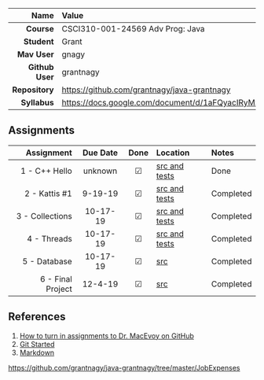 
| Name | Value |
|---:|:---|
| **Course** | CSCI310-001-24569 Adv Prog: Java | Fall 2019 |
| **Student** | Grant |
| **Mav User**            | gnagy |
| **Github User**         | grantnagy |
| **Repository**          | https://github.com/grantnagy/java-grantnagy |
| **Syllabus**            | https://docs.google.com/document/d/1aFQyacIRyMSn8QLzlA014gjLq1sfTqJQzyBdr_S7Op0/edit |

## Assignments

| Assignment | Due Date | Done | Location | Notes |
|-----------:|:--------:|:----:|:---------|:------|
| 1 - C++ Hello  | unknown |  ☑   | [src and tests](https://github.com/grantnagy/java-grantnagy/tree/master/hi) | Done |
| 2 - Kattis #1  | 9-19-19 |  ☑   | [src and tests](https://github.com/grantnagy/java-grantnagy/tree/master/JobExpenses) | Completed |
| 3 - Collections  | 10-17-19 |  ☑   | [src and tests](https://github.com/grantnagy/java-grantnagy/tree/master/Collections) | Completed |
| 4 - Threads  | 10-17-19 |  ☑   | [src and tests](https://github.com/grantnagy/java-grantnagy/tree/master/threads) | Completed |
| 5 - Database  | 10-17-19 |  ☑   | [src](https://github.com/grantnagy/java-grantnagy/tree/master/database) | Completed |
| 6 - Final Project  | 12-4-19 |  ☑   | [src](https://github.com/grantnagy/java-grantnagy/tree/master/finalp) | Completed |

## References

1. [How to turn in assignments to Dr. MacEvoy on GitHub](https://docs.google.com/document/d/1tRbrd6zpvXDmZ009OPTY-vZMYXF_LTwlFL9yHxoo1g8/edit)
1. [Git Started](https://docs.google.com/document/d/1M0YeBfFPy5YPpfX7312R9-IldjagimvEma_YhgeLPcw/edit#heading=h.ssqvh5gmotj4)
1. [Markdown](https://github.com/adam-p/markdown-here/wiki/Markdown-Cheatsheet)


https://github.com/grantnagy/java-grantnagy/tree/master/JobExpenses
